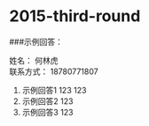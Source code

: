 
# 2015-third-round

###示例回答：

姓名：  何林虎  
联系方式： 18780771807 

1. 示例回答1   123  123
2. 示例回答2  123
3. 示例回答3     123
